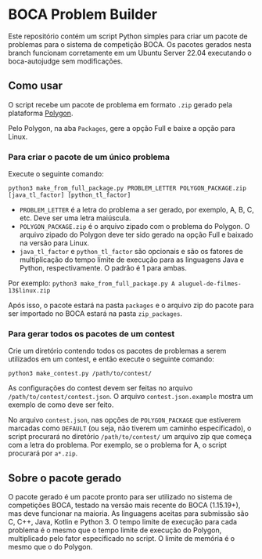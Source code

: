 # BOCA Problem Builder

Este repositório contém um script Python simples para criar um pacote de problemas para o sistema de competição BOCA. Os pacotes gerados nesta branch funcionam corretamente em um Ubuntu Server 22.04 executando o boca-autojudge sem modificações.

## Como usar

O script recebe um pacote de problema em formato `.zip` gerado pela plataforma [Polygon](https://polygon.codeforces.com). 

Pelo Polygon, na aba `Packages`, gere a opção Full e baixe a opção para Linux.

### Para criar o pacote de um único problema

Execute o seguinte comando:

```python3 make_from_full_package.py PROBLEM_LETTER POLYGON_PACKAGE.zip [java_tl_factor] [python_tl_factor]```

- `PROBLEM_LETTER` é a letra do problema a ser gerado, por exemplo, A, B, C, etc. Deve ser uma letra maiúscula.
- `POLYGON_PACKAGE.zip` é o arquivo zipado com o problema do Polygon. O arquivo zipado do Polygon deve ter sido gerado na opção Full e baixado na versão para Linux.
- `java_tl_factor` e `python_tl_factor` são opcionais e são os fatores de multiplicação do tempo limite de execução para as linguagens Java e Python, respectivamente. O padrão é 1 para ambas.

Por exemplo:
```python3 make_from_full_package.py A aluguel-de-filmes-13$linux.zip```

Após isso, o pacote estará na pasta `packages` e o arquivo zip do pacote para ser importado no BOCA estará na pasta `zip_packages`.

### Para gerar todos os pacotes de um contest

Crie um diretório contendo todos os pacotes de problemas a serem utilizados em um contest, e então execute o seguinte comando:

```python3 make_contest.py /path/to/contest/```

As configurações do contest devem ser feitas no arquivo `/path/to/contest/contest.json`. O arquivo `contest.json.example` mostra um exemplo de como deve ser feito.

No arquivo `contest.json`, nas opções de `POLYGON_PACKAGE` que estiverem marcadas como `DEFAULT` (ou seja, não tiverem um caminho especificado), o script procurará no diretório `/path/to/contest/` um arquivo zip que começa com a letra do problema. Por exemplo, se o problema for A, o script procurará por `a*.zip`.

## Sobre o pacote gerado

O pacote gerado é um pacote pronto para ser utilizado no sistema de competições BOCA, testado na versão mais recente do BOCA (1.15.19+), mas deve funcionar na maioria.
As linguagens aceitas para submissão são C, C++, Java, Kotlin e Python 3. O tempo limite de execução para cada problema é o mesmo que o tempo limite de execução do Polygon, multiplicado pelo fator especificado no script. O limite de memória é o mesmo que o do Polygon.
